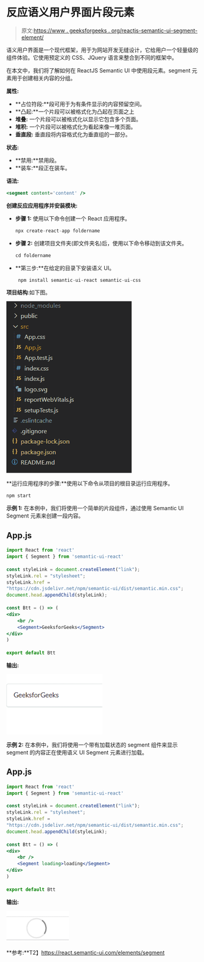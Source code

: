 # 反应语义用户界面片段元素

> 原文:[https://www . geeksforgeeks . org/reactjs-semantic-ui-segment-element/](https://www.geeksforgeeks.org/reactjs-semantic-ui-segment-element/)

语义用户界面是一个现代框架，用于为网站开发无缝设计，它给用户一个轻量级的组件体验。它使用预定义的 CSS、JQuery 语言来整合到不同的框架中。

在本文中，我们将了解如何在 ReactJS Semantic UI 中使用段元素。segment 元素用于创建相关内容的分组。

**属性:**

*   **占位符段:**段可用于为有条件显示的内容预留空间。
*   **凸起:**一个片段可以被格式化为凸起在页面之上
*   **堆叠:** 一个片段可以被格式化以显示它包含多个页面。
*   **堆积:** 一个片段可以被格式化为看起来像一堆页面。
*   **垂直段:** 垂直段将内容格式化为垂直组的一部分。

**状态:**

*   **禁用:**禁用段。
*   **装车:**段正在装车。

**语法:**

```jsx
<segment content='content' />
```

**创建反应应用程序并安装模块:**

*   **步骤 1:** 使用以下命令创建一个 React 应用程序。

    ```jsx
    npx create-react-app foldername
    ```

*   **步骤 2:** 创建项目文件夹(即文件夹名)后，使用以下命令移动到该文件夹。

    ```jsx
    cd foldername
    ```

*   **第三步:**在给定的目录下安装语义 UI。

    ```jsx
     npm install semantic-ui-react semantic-ui-css
    ```

**项目结构**:如下图。

![](img/f04ae0d8b722a9fff0bd9bd138b29c23.png)

**运行应用程序的步骤:**使用以下命令从项目的根目录运行应用程序。

```jsx
npm start
```

**示例 1:** 在本例中，我们将使用一个简单的片段组件，通过使用 Semantic UI Segment 元素来创建一段内容。

## App.js

```jsx
import React from 'react'
import { Segment } from 'semantic-ui-react'

const styleLink = document.createElement("link");
styleLink.rel = "stylesheet";
styleLink.href = 
"https://cdn.jsdelivr.net/npm/semantic-ui/dist/semantic.min.css";
document.head.appendChild(styleLink);

const Btt = () => (
<div>
    <br />
    <Segment>GeeksforGeeks</Segment>
</div>
)

export default Btt
```

**输出:**

![](img/603d3850a90b12a8c2b3a14d1f605d47.png)

**示例 2:** 在本例中，我们将使用一个带有加载状态的 segment 组件来显示 segment 的内容正在使用语义 UI Segment 元素进行加载。

## App.js

```jsx
import React from 'react'
import { Segment } from 'semantic-ui-react'

const styleLink = document.createElement("link");
styleLink.rel = "stylesheet";
styleLink.href = 
"https://cdn.jsdelivr.net/npm/semantic-ui/dist/semantic.min.css";
document.head.appendChild(styleLink);

const Btt = () => (
<div>
    <br />
    <Segment loading>loading</Segment>
</div>
)

export default Btt
```

**输出:**

![](img/354b49f3d62ad553a41630e593a93267.png)

**参考:**T2】https://react.semantic-ui.com/elements/segment